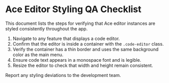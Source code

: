 # Ace Editor Styling QA Checklist

This document lists the steps for verifying that Ace editor instances are styled consistently throughout the app.

1. Navigate to any feature that displays a code editor.
2. Confirm that the editor is inside a container with the `.code-editor` class.
3. Verify the container has a thin border and uses the same background color as the main menu.
4. Ensure code text appears in a monospace font and is legible.
5. Resize the editor to check that width and height remain consistent.

Report any styling deviations to the development team.

